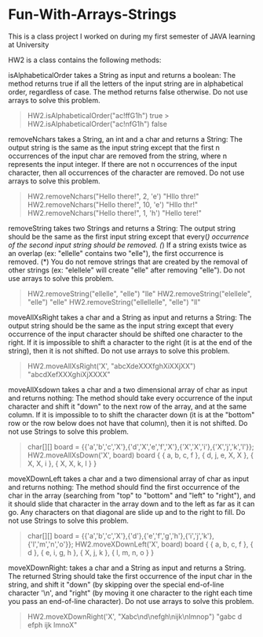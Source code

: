 # Fun-With-Arrays-Strings
This is a class project I worked on during my first semester of JAVA learning at University

HW2 is a class contains the following methods: 


isAlphabeticalOrder takes a String as input and returns a boolean: The method returns true if all the letters of the input string are in alphabetical order, regardless of case. The method returns false otherwise. Do not use arrays to solve this problem. 

> HW2.isAlphabeticalOrder("ac!ffG1h") true > HW2.isAlphabeticalOrder("ac!nfG1h") false 

removeNchars takes a String, an int and a char and returns a String: The output string is the same as the input string except that the first n occurrences of the input char are removed from the string, where n represents the input integer. If there are not n occurrences of the input character, then all occurrences of the character are removed. Do not use arrays to solve this problem. 
> HW2.removeNchars("Hello there!", 2, 'e')
"Hllo thre!"
> HW2.removeNchars("Hello there!", 10, 'e')
"Hllo thr!"
> HW2.removeNchars("Hello there!", 1, 'h')
"Hello tere!"

removeString takes two Strings and returns a String:
The output string should be the same as the first input string except that every(*) occurrence of the second input string should be removed.
(*) If a string exists twice as an overlap (ex: "ellelle" contains two "elle"), the first occurrence is removed.
(*) You do not remove strings that are created by the removal of other strings (ex: "elellele" will create "elle" after removing "elle"). Do not use arrays to solve this problem. 
> HW2.removeString("ellelle", "elle")
"lle"
> HW2.removeString("elellele", "elle")
"elle"
> HW2.removeString("ellellelle", "elle")
"ll"

moveAllXsRight takes a char and a String as input and returns a String:
The output string should be the same as the input string except that every occurrence of the input character should be shifted one character to the right. If it is impossible to shift a character to the right (it is at the end of the string), then it is not shifted. Do not use arrays to solve this problem. 
> HW2.moveAllXsRight('X', "abcXdeXXXfghXiXXjXX")
"abcdXefXXXghiXjXXXX"

moveAllXsdown takes a char and a two dimensional array of char as input and returns nothing:
The method should take every occurrence of the input character and shift it "down" to the next row of the array, and at the same column. If it is impossible to to shift the character down (it is at the "bottom" row or the row below does not have that column), then it is not shifted. Do not use Strings to solve this problem. 
> char[][] board = {{'a','b','c','X'},{'d','X','e','f','X'},{'X','X','i'},{'X','j','k','l'}};
> HW2.moveAllXsDown('X', board)
> board
{ { a, b, c, f }, { d, j, e, X, X }, { X, X, i }, { X, X, k, l } }

moveXDownLeft takes a char and a two dimensional array of char as input and returns nothing:
The method should find the first occurrence of the char in the array (searching from "top" to "bottom" and "left" to "right"), and it should slide that character in the array down and to the left as far as it can go. Any characters on that diagonal are slide up and to the right to fill. Do not use Strings to solve this problem. 
> char[][] board = {{'a','b','c','X'},{'d'},{'e','f','g','h'},{'i','j','k'},{'l','m','n','o'}};
> HW2.moveXDownLeft('X', board)
> board
{ { a, b, c, f }, { d }, { e, i, g, h }, { X, j, k }, { l, m, n, o } }

moveXDownRight: takes a char and a String as input and returns a String. The returned String should take the first occurrence of the input char in the string, and shift it "down" (by skipping over the special end-of-line character '\n', and "right" (by moving it one character to the right each time you pass an end-of-line character). Do not use arrays to solve this problem. 
> HW2.moveXDownRight('X', "Xabc\nd\nefgh\nijk\nlmnop")
"gabc
d
efph
ijk
lmnoX"
